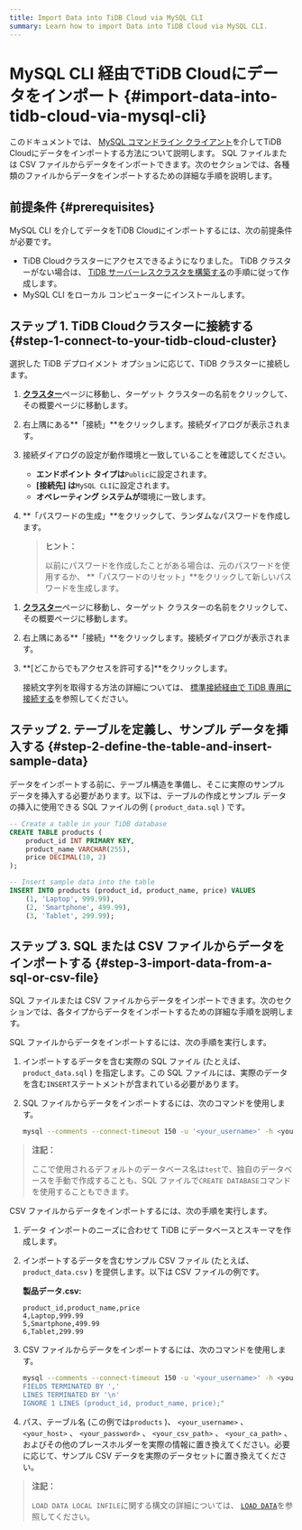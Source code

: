 ```yaml
---
title: Import Data into TiDB Cloud via MySQL CLI
summary: Learn how to import Data into TiDB Cloud via MySQL CLI.
---
```


# MySQL CLI 経由でTiDB Cloudにデータをインポート {#import-data-into-tidb-cloud-via-mysql-cli}

このドキュメントでは、 [MySQL コマンドライン クライアント](https://dev.mysql.com/doc/refman/8.0/en/mysql.html)を介してTiDB Cloudにデータをインポートする方法について説明します。 SQL ファイルまたは CSV ファイルからデータをインポートできます。次のセクションでは、各種類のファイルからデータをインポートするための詳細な手順を説明します。

## 前提条件 {#prerequisites}

MySQL CLI を介してデータをTiDB Cloudにインポートするには、次の前提条件が必要です。

-   TiDB Cloudクラスターにアクセスできるようになりました。 TiDB クラスターがない場合は、 [TiDB サーバーレスクラスタを構築する](/develop/dev-guide-build-cluster-in-cloud.md)の手順に従って作成します。
-   MySQL CLI をローカル コンピューターにインストールします。

## ステップ 1. TiDB Cloudクラスターに接続する {#step-1-connect-to-your-tidb-cloud-cluster}

選択した TiDB デプロイメント オプションに応じて、TiDB クラスターに接続します。

<SimpleTab>
<div label="TiDB Serverless">

1.  [**クラスター**](https://tidbcloud.com/console/clusters)ページに移動し、ターゲット クラスターの名前をクリックして、その概要ページに移動します。

2.  右上隅にある**「接続」**をクリックします。接続ダイアログが表示されます。

3.  接続ダイアログの設定が動作環境と一致していることを確認してください。

    -   **エンドポイント タイプは**`Public`に設定されます。
    -   **[接続先] は**`MySQL CLI`に設定されます。
    -   **オペレーティング システムが**環境に一致します。

4.  **「パスワードの生成」**をクリックして、ランダムなパスワードを作成します。

    > **ヒント：**
    >
    > 以前にパスワードを作成したことがある場合は、元のパスワードを使用するか、 **「パスワードのリセット」**をクリックして新しいパスワードを生成します。

</div>
<div label="TiDB Dedicated">

1.  [**クラスター**](https://tidbcloud.com/console/clusters)ページに移動し、ターゲット クラスターの名前をクリックして、その概要ページに移動します。

2.  右上隅にある**「接続」**をクリックします。接続ダイアログが表示されます。

3.  **[どこからでもアクセスを許可する]**をクリックします。

    接続文字列を取得する方法の詳細については、 [標準接続経由で TiDB 専用に接続する](/tidb-cloud/connect-via-standard-connection.md)を参照してください。

</div>
</SimpleTab>

## ステップ 2. テーブルを定義し、サンプル データを挿入する {#step-2-define-the-table-and-insert-sample-data}

データをインポートする前に、テーブル構造を準備し、そこに実際のサンプル データを挿入する必要があります。以下は、テーブルの作成とサンプル データの挿入に使用できる SQL ファイルの例 ( `product_data.sql` ) です。

```sql
-- Create a table in your TiDB database
CREATE TABLE products (
    product_id INT PRIMARY KEY,
    product_name VARCHAR(255),
    price DECIMAL(10, 2)
);

-- Insert sample data into the table
INSERT INTO products (product_id, product_name, price) VALUES
    (1, 'Laptop', 999.99),
    (2, 'Smartphone', 499.99),
    (3, 'Tablet', 299.99);
```

## ステップ 3. SQL または CSV ファイルからデータをインポートする {#step-3-import-data-from-a-sql-or-csv-file}

SQL ファイルまたは CSV ファイルからデータをインポートできます。次のセクションでは、各タイプからデータをインポートするための詳細な手順を説明します。

<SimpleTab>
<div label="From an SQL file">

SQL ファイルからデータをインポートするには、次の手順を実行します。

1.  インポートするデータを含む実際の SQL ファイル (たとえば、 `product_data.sql` ) を指定します。この SQL ファイルには、実際のデータを含む`INSERT`ステートメントが含まれている必要があります。

2.  SQL ファイルからデータをインポートするには、次のコマンドを使用します。

    ```bash
    mysql --comments --connect-timeout 150 -u '<your_username>' -h <your_cluster_host> -P 4000 -D test --ssl-mode=VERIFY_IDENTITY --ssl-ca=<your_ca_path> -p <your_password> < product_data.sql
    ```

> **注記：**
>
> ここで使用されるデフォルトのデータベース名は`test`で、独自のデータベースを手動で作成することも、SQL ファイルで`CREATE DATABASE`コマンドを使用することもできます。

</div>
<div label="From a CSV file">

CSV ファイルからデータをインポートするには、次の手順を実行します。

1.  データ インポートのニーズに合わせて TiDB にデータベースとスキーマを作成します。

2.  インポートするデータを含むサンプル CSV ファイル (たとえば、 `product_data.csv` ) を提供します。以下は CSV ファイルの例です。

    **製品データ.csv:**

    ```csv
    product_id,product_name,price
    4,Laptop,999.99
    5,Smartphone,499.99
    6,Tablet,299.99
    ```

3.  CSV ファイルからデータをインポートするには、次のコマンドを使用します。

    ```bash
    mysql --comments --connect-timeout 150 -u '<your_username>' -h <your_host> -P 4000 -D test --ssl-mode=VERIFY_IDENTITY --ssl-ca=<your_ca_path> -p<your_password> -e "LOAD DATA LOCAL INFILE '<your_csv_path>' INTO TABLE products
    FIELDS TERMINATED BY ','
    LINES TERMINATED BY '\n'
    IGNORE 1 LINES (product_id, product_name, price);"
    ```

4.  パス、テーブル名 (この例では`products` )、 `<your_username>` 、 `<your_host>` 、 `<your_password>` 、 `<your_csv_path>` 、 `<your_ca_path>` 、およびその他のプレースホルダーを実際の情報に置き換えてください。必要に応じて、サンプル CSV データを実際のデータセットに置き換えてください。

> **注記：**
>
> `LOAD DATA LOCAL INFILE`に関する構文の詳細については、 [`LOAD DATA`](/sql-statements/sql-statement-load-data.md)を参照してください。

</div>
</SimpleTab>
